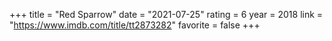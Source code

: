 +++
title = "Red Sparrow"
date = "2021-07-25"
rating = 6
year = 2018
link = "https://www.imdb.com/title/tt2873282"
favorite = false
+++
